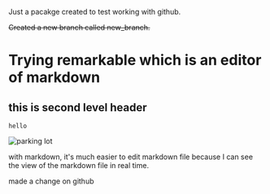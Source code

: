 Just a pacakge created to test working with github.

~~Created a new branch called new_branch.~~

# Trying remarkable which is an editor of markdown

## this is second level header

```hello```

![parking lot](/home/hiro/Pictures/parkinglot17.png  "parking lot")

with markdown, it's much easier to edit markdown file because I can see the view of the markdown file in real time.

made a change on github
